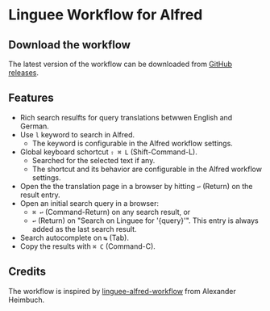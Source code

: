 # Linguee Workflow for Alfred

## Download the workflow

The latest version of the workflow can be downloaded from [GitHub releases](https://github.com/sigito/Linguee-Workflow-for-Alfred/releases).

## Features

* Rich search resulfts for query translations betwwen English and German.
* Use `l` keyword to search in Alfred.
  * The keyword is configurable in the Alfred workflow settings.
* Global keyboard schortcut `⇧ ⌘ L` (Shift-Command-L).
  * Searched for the selected text if any.
  * The shortcut and its behavior are configurable in the Alfred workflow settings.
* Open the the translation page in a browser by hitting `↩` (Return) on the result entry.
* Open an initial search query in a browser:
  * `⌘ ↩` (Command-Return) on any search result, or
  * `↩` (Return) on "Search on Linguee for '{query}'". This entry is always added as the last search result.
* Search autocomplete on `↹` (Tab).
* Copy the results with `⌘ C` (Command-C).

## Credits

The workflow is inspired by [linguee-alfred-workflow](https://github.com/alexander-heimbuch/linguee-alfred-workflow) from Alexander Heimbuch.
